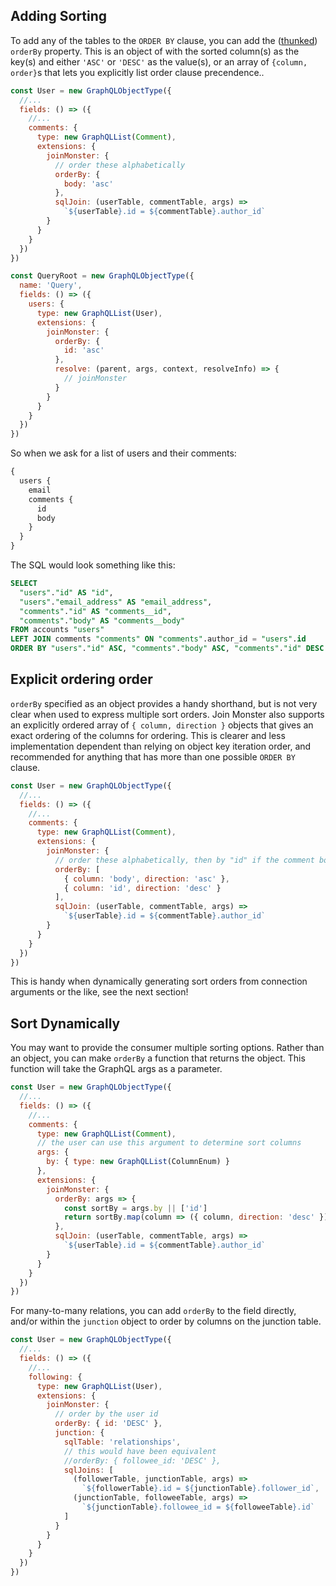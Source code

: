 ## Adding Sorting

To add any of the tables to the `ORDER BY` clause, you can add the ([thunked](API.md#thunk)) `orderBy` property. This is an object of with the sorted column(s) as the key(s) and either `'ASC'` or `'DESC'` as the value(s), or an array of `{column, order}`s that lets you explicitly list order clause precendence..

```javascript
const User = new GraphQLObjectType({
  //...
  fields: () => ({
    //...
    comments: {
      type: new GraphQLList(Comment),
      extensions: {
        joinMonster: {
          // order these alphabetically
          orderBy: {
            body: 'asc'
          },
          sqlJoin: (userTable, commentTable, args) =>
            `${userTable}.id = ${commentTable}.author_id`
        }
      }
    }
  })
})

const QueryRoot = new GraphQLObjectType({
  name: 'Query',
  fields: () => ({
    users: {
      type: new GraphQLList(User),
      extensions: {
        joinMonster: {
          orderBy: {
            id: 'asc'
          },
          resolve: (parent, args, context, resolveInfo) => {
            // joinMonster
          }
        }
      }
    }
  })
})
```

So when we ask for a list of users and their comments:

```graphql
{
  users {
    email
    comments {
      id
      body
    }
  }
}
```

The SQL would look something like this:

```sql
SELECT
  "users"."id" AS "id",
  "users"."email_address" AS "email_address",
  "comments"."id" AS "comments__id",
  "comments"."body" AS "comments__body"
FROM accounts "users"
LEFT JOIN comments "comments" ON "comments".author_id = "users".id
ORDER BY "users"."id" ASC, "comments"."body" ASC, "comments"."id" DESC
```

## Explicit ordering order

`orderBy` specified as an object provides a handy shorthand, but is not very clear when used to express multiple sort orders. Join Monster also supports an explicitly ordered array of `{ column, direction }` objects that gives an exact ordering of the columns for ordering. This is clearer and less implementation dependent than relying on object key iteration order, and recommended for anything that has more than one possible `ORDER BY` clause.

```javascript
const User = new GraphQLObjectType({
  //...
  fields: () => ({
    //...
    comments: {
      type: new GraphQLList(Comment),
      extensions: {
        joinMonster: {
          // order these alphabetically, then by "id" if the comment body is the same
          orderBy: [
            { column: 'body', direction: 'asc' },
            { column: 'id', direction: 'desc' }
          ],
          sqlJoin: (userTable, commentTable, args) =>
            `${userTable}.id = ${commentTable}.author_id`
        }
      }
    }
  })
})
```

This is handy when dynamically generating sort orders from connection arguments or the like, see the next section!

## Sort Dynamically

You may want to provide the consumer multiple sorting options. Rather than an object, you can make `orderBy` a function that returns the object. This function will take the GraphQL args as a parameter.

```javascript
const User = new GraphQLObjectType({
  //...
  fields: () => ({
    //...
    comments: {
      type: new GraphQLList(Comment),
      // the user can use this argument to determine sort columns
      args: {
        by: { type: new GraphQLList(ColumnEnum) }
      },
      extensions: {
        joinMonster: {
          orderBy: args => {
            const sortBy = args.by || ['id']
            return sortBy.map(column => ({ column, direction: 'desc' }))
          },
          sqlJoin: (userTable, commentTable, args) =>
            `${userTable}.id = ${commentTable}.author_id`
        }
      }
    }
  })
})
```

For many-to-many relations, you can add `orderBy` to the field directly, and/or within the `junction` object to order by columns on the junction table.

```javascript
const User = new GraphQLObjectType({
  //...
  fields: () => ({
    //...
    following: {
      type: new GraphQLList(User),
      extensions: {
        joinMonster: {
          // order by the user id
          orderBy: { id: 'DESC' },
          junction: {
            sqlTable: 'relationships',
            // this would have been equivalent
            //orderBy: { followee_id: 'DESC' },
            sqlJoins: [
              (followerTable, junctionTable, args) =>
                `${followerTable}.id = ${junctionTable}.follower_id`,
              (junctionTable, followeeTable, args) =>
                `${junctionTable}.followee_id = ${followeeTable}.id`
            ]
          }
        }
      }
    }
  })
})
```
